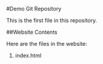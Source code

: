 #Demo Git Repository

This is the first file in this repository.

##Website Contents

Here are the files in the website:

1. index.html